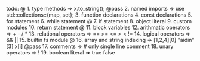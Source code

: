 
todo: 
      @ 1. type methods => x.to_string();                                       @pass
        2. named imports => use std::collections::{map, set};
        3. function declarations
        4. const declarations
        5. for statement
        6. while statement
      @ 7. if statement
        8. object literal
        9. custom modules
        10. return statement
      @ 11. block variables
        12. arithmatic operators => + - / *
        13. relational operators => == >= <= > < !=
        14. logical operators => && ||
        15. builtin fs module
      @ 16. array and string indexing => [1,2,4][0] "aidin"[3] x[i]             @pass
        17. comments => # only single line comment
        18. unary operators => !
        19. boolean literal => true false

